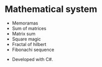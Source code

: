 # Mathematical system
- Memoramas
- Sum of matrices
- Matrix sum
- Square magic
- Fractal of hilbert
- Fibonachi sequence

* Developed with C#.

